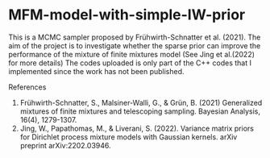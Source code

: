 # MFM-model-with-simple-IW-prior


This is a MCMC sampler proposed by Frühwirth-Schnatter et al. (2021). 
The aim of the project is to investigate whether the sparse prior can improve the performance of the mixture of finite mixtures model (See Jing et al.(2022) for more details) 
The codes uploaded is only part of the C++ codes that I implemented since the work has not been published. 








References

1. Frühwirth-Schnatter, S., Malsiner-Walli, G., & Grün, B. (2021) Generalized mixtures of finite mixtures and telescoping sampling. Bayesian Analysis, 16(4), 1279-1307.
2. Jing, W., Papathomas, M., & Liverani, S. (2022). Variance matrix priors for Dirichlet process mixture models with Gaussian kernels. arXiv preprint arXiv:2202.03946.
